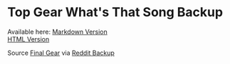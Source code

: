 # Top Gear What's That Song Backup

Available here:
[Markdown Version](https://github.com/adavier/TGWhatsThatSong/blob/master/TGWTS.md)  
[HTML Version](https://htmlpreview.github.io/?https://github.com/adavier/TGWhatsThatSong/blob/master/TGWTS.html#top-gear-whats-that-song)  

Source [Final Gear](https://forums.finalgear.com/forums/tg-whats-that-song.60/) via [Reddit Backup](https://reddit.com/r/TopGear/comments/acclce/salvaged_whats_that_song_posts_from_finalgear/)
